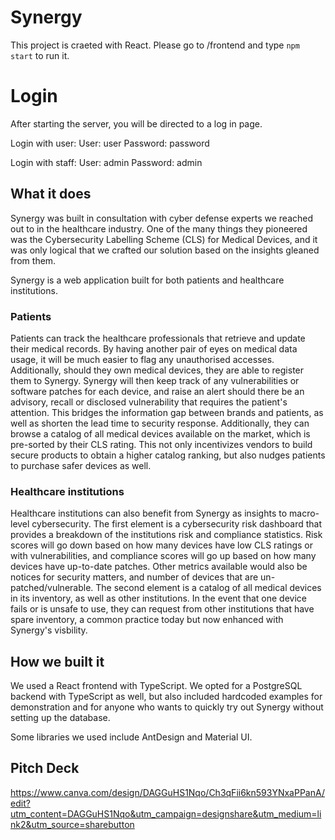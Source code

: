 # Synergy

This project is craeted with React. Please go to /frontend and type ```npm start``` to run it.

# Login
After starting the server, you will be directed to a log in page.

Login with user:
User: user
Password: password

Login with staff:
User: admin
Password: admin

## What it does
Synergy was built in consultation with cyber defense experts we reached out to in the healthcare industry. One of the many things they pioneered was the Cybersecurity Labelling Scheme (CLS) for Medical Devices, and it was only logical that we crafted our solution based on the insights gleaned from them.

Synergy is a web application built for both patients and healthcare institutions. 

### Patients
Patients can track the healthcare professionals that retrieve and update their medical records. By having another pair of eyes on medical data usage, it will be much easier to flag any unauthorised accesses. Additionally, should they own medical devices, they are able to register them to Synergy. Synergy will then keep track of any vulnerabilities or software patches for each device, and raise an alert should there be an advisory, recall or disclosed vulnerability that requires the patient's attention. This bridges the information gap between brands and patients, as well as shorten the lead time to security response. Additionally, they can browse a catalog of all medical devices available on the market, which is pre-sorted by their CLS rating. This not only incentivizes vendors to build secure products to obtain a higher catalog ranking, but also nudges patients to purchase safer devices as well.

### Healthcare institutions
Healthcare institutions can also benefit from Synergy as insights to macro-level cybersecurity. The first element is a cybersecurity risk dashboard that provides a breakdown of the institutions risk and compliance statistics. Risk scores will go down based on how many devices have low CLS ratings or with vulnerabilities, and compliance scores will go up based on how many devices have up-to-date patches. Other metrics available would also be notices for security matters, and number of devices that are un-patched/vulnerable. The second element is a catalog of all medical devices in its inventory, as well as other institutions. In the event that one device fails or is unsafe to use, they can request from other institutions that have spare inventory, a common practice today but now enhanced with Synergy's visbility.

## How we built it
We used a React frontend with TypeScript. We opted for a PostgreSQL backend with TypeScript as well, but also included hardcoded examples for demonstration and for anyone who wants to quickly try out Synergy without setting up the database.

Some libraries we used include AntDesign and Material UI.

## Pitch Deck
https://www.canva.com/design/DAGGuHS1Nqo/Ch3qFii6kn593YNxaPPanA/edit?utm_content=DAGGuHS1Nqo&utm_campaign=designshare&utm_medium=link2&utm_source=sharebutton
